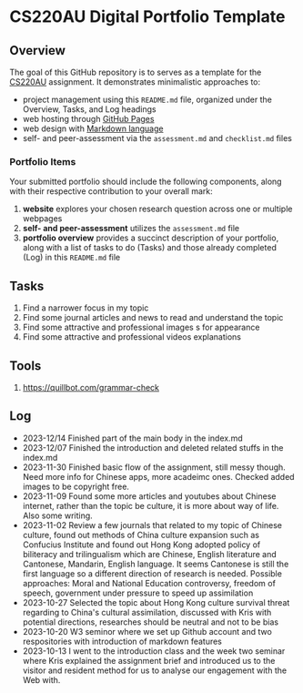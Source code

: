 # CS220AU Digital Portfolio Template

## Overview
The goal of this GitHub repository is to serves as a template for the [CS220AU](https://navigatingthedigitalworld.com/docs/cs220au) assignment. It demonstrates minimalistic approaches to:

- project management using this `README.md` file, organized under the Overview, Tasks, and Log headings
- web hosting through [GitHub Pages](https://pages.github.com/)
- web design with [Markdown language](https://guides.github.com/features/mastering-markdown/)
- self- and peer-assessment via the `assessment.md` and `checklist.md` files


### Portfolio Items
Your submitted portfolio should include the following components, along with their respective contribution to your overall mark:

1. **website** explores your chosen research question across one or multiple webpages
2. **self- and peer-assessment** utilizes the `assessment.md` file
3. **portfolio overview** provides a succinct description of your portfolio, along with a list of tasks to do (Tasks) and those already completed (Log) in this `README.md` file


## Tasks
1. Find a narrower focus in my topic
2. Find some journal articles and news to read and understand the topic
3. Find some attractive and professional images s for appearance 
4. Find some attractive and professional videos explanations 

## Tools
1. https://quillbot.com/grammar-check  
 
## Log
- 2023-12/14 Finished part of the main body in the index.md
- 2023-12/07 Finished the introduction and deleted related stuffs in the index.md
- 2023-11-30 Finished basic flow of the assignment, still messy though. Need more info for Chinese apps, more acadeimc ones. Checked added images to be copyright free.
- 2023-11-09 Found some more articles and youtubes about Chinese internet, rather than the topic be culture, it is more about way of life. Also some writing.
- 2023-11-02 Review a few journals that related to my topic of Chinese culture, found out methods of China culture expansion such as Confucius Institute and found out Hong Kong adopted policy of biliteracy and trilingualism which are Chinese, English literature and Cantonese, Mandarin, English language. It seems Cantonese is still the first language so a different direction of research is needed. Possible approaches: Moral and National Education controversy, freedom of speech, government under pressure to speed up assimilation
- 2023-10-27 Selected the topic about Hong Kong culture survival threat regarding to China's cultural assimilation, discussed with Kris with potential directions, researches should be neutral and not to be bias
- 2023-10-20 W3 seminor where we set up Github account and two respositories with introduction of markdown features
- 2023-10-13 I went to the introduction class and the week two seminar where Kris explained the assignment brief and introduced us to the visitor and resident method for us to analyse our engagement with the Web with.





  
  
